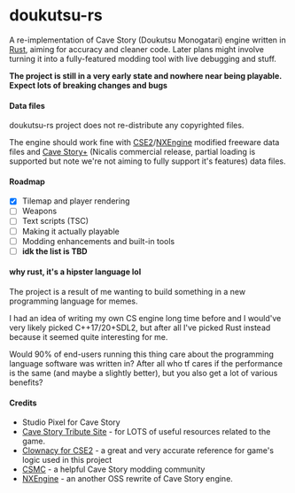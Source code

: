 # doukutsu-rs

A re-implementation of Cave Story (Doukutsu Monogatari) engine written in [Rust](https://www.rust-lang.org/), aiming for accuracy and cleaner code.
Later plans might involve turning it into a fully-featured modding tool with live debugging and stuff.

**The project is still in a very early state and nowhere near being playable. Expect lots of breaking changes and bugs**

#### Data files

doukutsu-rs project does not re-distribute any copyrighted files. 

The engine should work fine with [CSE2](https://github.com/Clownacy/CSE2)/[NXEngine](https://github.com/nxengine/nxengine-evo) modified freeware data files and [Cave Story+](https://www.nicalis.com/games/cavestory+) (Nicalis commercial release, partial loading is supported but note we're not aiming to fully support it's features) data files.

#### Roadmap

- [x] Tilemap and player rendering
- [ ] Weapons
- [ ] Text scripts (TSC)
- [ ] Making it actually playable
- [ ] Modding enhancements and built-in tools
- [ ] **idk the list is TBD**

#### why rust, it's a hipster language lol

The project is a result of me wanting to build something in a new programming language for memes.

I had an idea of writing my own CS engine long time before and I would've very likely picked C++17/20+SDL2, but after 
all I've picked Rust instead because it seemed quite interesting for me.

Would 90% of end-users running this thing care about the programming language software was written in? After all who tf cares if the performance is the same (and maybe a slightly better), but you also get a lot of various benefits?

#### Credits

- Studio Pixel for Cave Story 
- [Cave Story Tribute Site](https://cavestory.org) - for LOTS of useful resources related to the game. 
- [Clownacy for CSE2](https://github.com/Clownacy/CSE2) - a great and very accurate reference for game's logic used in this project
- [CSMC](https://discord.gg/xRsWpz6) - a helpful Cave Story modding community
- [NXEngine](https://github.com/nxengine/nxengine-evo) - an another OSS rewrite of Cave Story engine.
